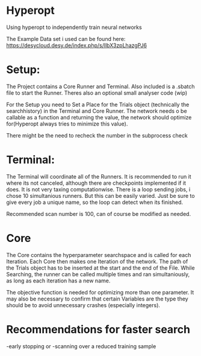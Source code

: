# Hyperopt
Using hyperopt to independently train neural networks

The Example Data set i used can be found here:
https://desycloud.desy.de/index.php/s/llbX3zpLhazgPJ6


# Setup:
The Project contains a Core Runner and Terminal. Also included is a .sbatch file to start the Runner. Theres also an optional small analyser code (wip)

For the Setup you need to Set a Place for the Trials object (technically the searchhistory) in the Terminal and Core Runner.
The network needs o be callable as a function and returning the value, the network should optimize for(Hyperopt always 
tries to minimize this value). 

There might be the need to recheck the number in the subprocess check

# Terminal:

The Terminal will coordinate all of the Runners. It is recommended to run it where its not canceled, although 
there are checkpoints implemented if it does. It is not very taxing computationwise. There is a loop sending jobs, i chose 
10 simultanious runners. But this can be easily varied. Just be sure to give every job a unique name, so the loop can detect 
when its finished.

Recommended scan number is 100, can of course be modified as needed.

# Core

The Core contains the hyperparameter searchspace and is called for each Iteration. Each Core then makes one Iteration of the network. 
The path of the Trials object has to be inserted at the start and the end of the File. While Searching, the runner can be called multiple times and ran simultaniously, as long as each iteration has a new name.

The objective function is needed for optimizing more than one parameter. It may also be necessary to confirm that certain Variables are the type they should be to avoid unnecessary crashes (especially integers).

# Recommendations for faster search

-early stopping or
-scanning over a reduced training sample
